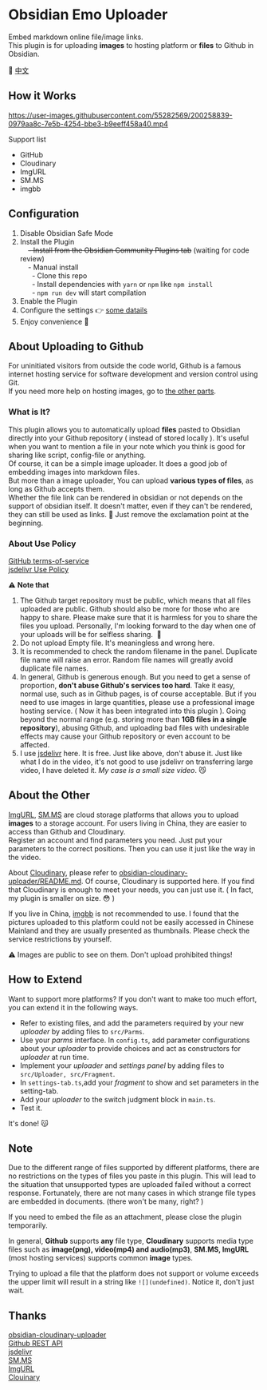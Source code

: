 # Obsidian Emo Uploader

Embed markdown online file/image links.  
This plugin is for uploading **images** to hosting platform or **files** to Github in Obsidian.  

:triangular_flag_on_post: [中文](https://lestua.ml/notes/2022/10/16/172318)  

## How it Works

https://user-images.githubusercontent.com/55282569/200258839-0979aa8c-7e5b-4254-bbe3-b9eeff458a40.mp4

Support list

- GitHub
- Cloudinary
- ImgURL
- SM.MS
- imgbb

## Configuration

1. Disable Obsidian Safe Mode
2. Install the Plugin  
    ~~- Install from the Obsidian Community Plugins tab~~ (waiting for code review)  
    - Manual install  
      - Clone this repo  
      - Install dependencies with `yarn` or `npm` like `npm install`  
      - `npm run dev` will start compilation
3. Enable the Plugin
4. Configure the settings :point_right:  [some datails](https://lestua.ml/notes/2022/10/16/172318#english)
5. Enjoy convenience :star2:

## About Uploading to Github

For uninitiated visitors from outside the code world, Github is a famous internet hosting service for software development and version control using Git.  
If you need more help on hosting images, go to [the other parts](https://github.com/yaleiyale/obsidian-emo-uploader#about-the-other).  

### What is It?

This plugin allows you to automatically upload **files** pasted to Obsidian directly into your Github repository ( instead of stored locally ). It's useful when you want to mention a file in your note which you think is good for sharing like script, config-file or anything.  
Of course, it can be a simple image uploader. It does a good job of embedding images into markdown files.  
But more than a image uploader, You can upload **various types of files**, as long as Github accepts them.  
Whether the file link can be rendered in obsidian or not depends on the support of obsidian itself. It doesn't matter, even if they can't be rendered, they can still be used as links. :lollipop: Just remove the exclamation point at the beginning.  

### About Use Policy

[GitHub terms-of-service](https://docs.github.com/cn/site-policy/github-terms/github-terms-of-service)  
[jsdelivr Use Policy](https://www.jsdelivr.com/terms/acceptable-use-policy-jsdelivr-net)  

:warning: **Note that**

1. The Github target repository must be public, which means that all files uploaded are public. Github should also be more for those who are happy to share. Please make sure that it is harmless for you to share the files you upload. Personally, I'm looking forward to the day when one of your uploads will be for selfless sharing.  :sunflower:  
2. Do not upload Empty file. It's meaningless and wrong here.
3. It is recommended to check the random filename in the panel. Duplicate file name will raise an error. Random file names will greatly avoid duplicate file names.  
4. In general, Github is generous enough. But you need to get a sense of proportion, **don't abuse Github's services too hard**. Take it easy, normal use, such as in Github pages, is of course acceptable. But if you need to use images in large quantities, please use a professional image hosting service. ( Now it has been integrated into this plugin ). Going beyond the normal range (e.g. storing more than **1GB files in a single repository**), abusing Github, and uploading bad files with undesirable effects may cause your Github repository or even account to be affected.
5. I use [jsdelivr](https://www.jsdelivr.com/) here. It is free. Just like above, don't abuse it. Just like what I do in the video, it's not good to use jsdelivr on transferring large video, I have deleted it. *My case is a small size video*. :smirk_cat: 

## About the Other

[ImgURL](https://www.imgurl.org/), [SM.MS](https://smms.app/) are cloud storage platforms that allows you to upload **images** to a storage account. For users living in China, they are easier to access than Github and Cloudinary.  
Register an account and find parameters you need. Just put your parameters to the correct positions. Then you can use it just like the way in the video.

About [Cloudinary](https://cloudinary.com/), please refer to [obsidian-cloudinary-uploader/README.md](https://github.com/jordanhandy/obsidian-cloudinary-uploader/blob/main/README.md). Of course, Cloudinary is supported here. If you find that Cloudinary is enough to meet your needs, you can just use it. ( In fact, my plugin is smaller on size. :flushed: )

If you live in China, [imgbb](https://imgbb.com/) is not recommended to use. I found that the pictures uploaded to this platform could not be easily accessed in Chinese Mainland and they are usually presented as thumbnails.
Please check the service restrictions by yourself.

:warning: Images are public to see on them. Don't upload prohibited things!

## How to Extend

Want to support more platforms? If you don't want to make too much effort, you can extend it in the following ways.  

- Refer to existing files, and add the parameters required by your new *uploader*  by adding files to `src/Parms`.
- Use your *parms* interface. In `config.ts`, add parameter configurations about your *uploader* to provide choices and act as constructors for *uploader* at run time.
- Implement your *uploader* and *settings panel* by adding files to `src/Uploader, src/Fragment`.
- In `settings-tab.ts`,add your *fragment* to show and set parameters in the setting-tab.
- Add your *uploader* to the switch judgment block in `main.ts`.
- Test it.

It's done! :kissing_cat:

## Note

Due to the different range of files supported by different platforms, there are no restrictions on the types of files you paste in this plugin. This will lead to the situation that unsupported types are uploaded failed without a correct response. Fortunately, there are not many cases in which strange file types are embedded in documents. (there won't be many, right? )

If you need to embed the file as an attachment, please close the plugin temporarily.

In general, **Github** supports **any** file type, **Cloudinary** supports media type files such as **image(png), video(mp4) and audio(mp3)**, **SM.MS, ImgURL** (most hosting services) supports common **image** types.  

Trying to upload a file that the platform does not support or volume exceeds the upper limit will result in a string like `![](undefined)`. Notice it, don't just wait. 

## Thanks

[obsidian-cloudinary-uploader](https://github.com/jordanhandy/obsidian-cloudinary-uploader)  
[Github REST API](https://docs.github.com/cn/rest)  
[jsdelivr](https://www.jsdelivr.com/)  
[SM.MS](https://smms.app/)  
[ImgURL](https://www.imgurl.org/)  
[Clouinary](https://cloudinary.com/)
